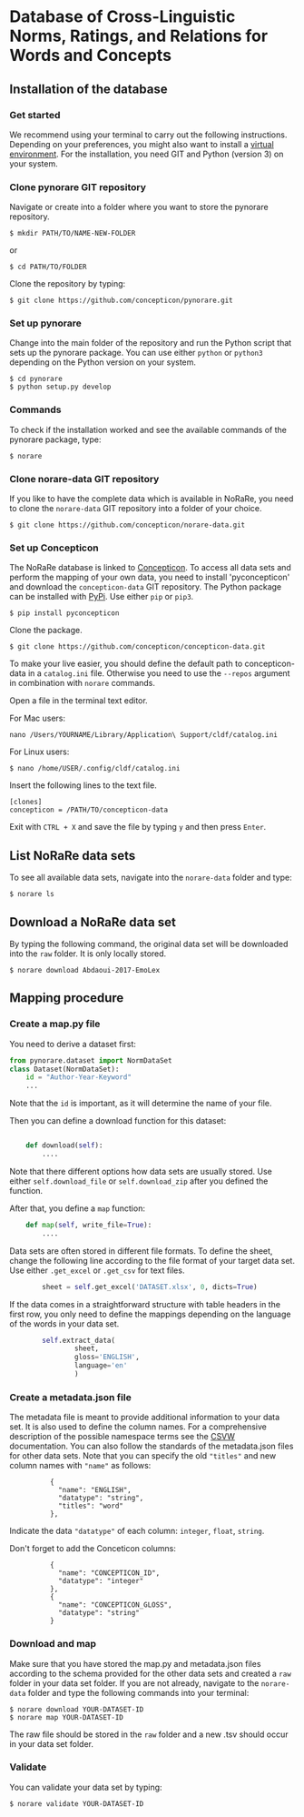 # Database of Cross-Linguistic Norms, Ratings, and Relations for Words and Concepts

## Installation of the database

### Get started

We recommend using your terminal to carry out the following instructions. Depending on your preferences, you might also want to install a [virtual environment](https://docs.python.org/3/library/venv.html). For the installation, you need GIT and Python (version 3) on your system.

### Clone pynorare GIT repository

Navigate or create into a folder where you want to store the pynorare repository.

```
$ mkdir PATH/TO/NAME-NEW-FOLDER
```
or
```
$ cd PATH/TO/FOLDER
```
Clone the repository by typing:

```
$ git clone https://github.com/concepticon/pynorare.git
```

### Set up pynorare

Change into the main folder of the repository and run the Python script that sets up the pynorare package. You can use either `python` or `python3` depending on the Python version on your system.

```
$ cd pynorare
$ python setup.py develop
```

### Commands

To check if the installation worked and see the available commands of the pynorare package, type:

```
$ norare
```

### Clone norare-data GIT repository

If you like to have the complete data which is available in NoRaRe, you need to clone the `norare-data` GIT repository into a folder of your choice.

```
$ git clone https://github.com/concepticon/norare-data.git
```

### Set up Concepticon

The NoRaRe database is linked to [Concepticon](https://concepticon.clld.org/). To access all data sets and perform the mapping of your own data, you need to install 'pyconcepticon' and download the `concepticon-data` GIT repository. The Python package can be installed with [PyPi](https://pypi.org/). Use either `pip` or `pip3`.

```
$ pip install pyconcepticon
```

Clone the package.

```
$ git clone https://github.com/concepticon/concepticon-data.git
```

To make your live easier, you should define the default path to concepticon-data in a `catalog.ini` file. Otherwise you need to use the `--repos` argument in combination with `norare` commands.

Open a file in the terminal text editor.

For Mac users:

```
nano /Users/YOURNAME/Library/Application\ Support/cldf/catalog.ini
```

For Linux users:

```
$ nano /home/USER/.config/cldf/catalog.ini
```

Insert the following lines to the text file.

```
[clones]
concepticon = /PATH/TO/concepticon-data 
```

Exit with `CTRL + X` and save the file by typing `y` and then press `Enter`.


## List NoRaRe data sets

To see all available data sets, navigate into the `norare-data` folder and type:

```
$ norare ls
```

## Download a NoRaRe data set

By typing the following command, the original data set will be downloaded into the `raw` folder. It is only locally stored.

```
$ norare download Abdaoui-2017-EmoLex
```

## Mapping procedure

### Create a map.py file

You need to derive a dataset first:

```python
from pynorare.dataset import NormDataSet
class Dataset(NormDataSet):
    id = "Author-Year-Keyword"
    ...
```

Note that the `id` is important, as it will determine the name of your file.

Then you can define a download function for this dataset:

```python

    def download(self):
        ....
```

Note that there different options how data sets are usually stored. Use either `self.download_file` or `self.download_zip` after you defined the function.

After that, you define a `map` function:

```python
    def map(self, write_file=True):
        ....
```

Data sets are often stored in different file formats. To define the sheet, change the following line according to the file format of your target data set. Use either `.get_excel` or `.get_csv` for text files. 

```python
		sheet = self.get_excel('DATASET.xlsx', 0, dicts=True)
```

If the data comes in a straightforward structure with table headers in the first row, you only need to define the mappings depending on the language of the words in your data set.

```python
		self.extract_data(
                sheet,
                gloss='ENGLISH',
                language='en'
                )
```

### Create a metadata.json file

The metadata file is meant to provide additional information to your data set. It is also used to define the column names. For a comprehensive description of the possible namespace terms see the [CSVW](https://www.w3.org/ns/csvw) documentation. You can also follow the standards of the metadata.json files for other data sets. Note that you can specify the old `"titles"` and new column names with `"name"` as follows:

```
          {
            "name": "ENGLISH",
            "datatype": "string",
            "titles": "word"
          }, 
```

Indicate the data `"datatype"` of each column:  `integer`, `float`, `string`.

Don't forget to add the Conceticon columns:

```
          {
            "name": "CONCEPTICON_ID",
            "datatype": "integer"
          }, 
          {
            "name": "CONCEPTICON_GLOSS",
            "datatype": "string"
          } 
```

### Download and map

Make sure that you have stored the map.py and metadata.json files according to the schema provided for the other data sets and created a `raw` folder in your data set folder. If you are not already, navigate to the `norare-data` folder and type the following commands into your terminal:

```
$ norare download YOUR-DATASET-ID
$ norare map YOUR-DATASET-ID
```

The raw file should be stored in the `raw` folder and a new .tsv should occur in your data set folder.

### Validate

You can validate your data set by typing:

```
$ norare validate YOUR-DATASET-ID
```

